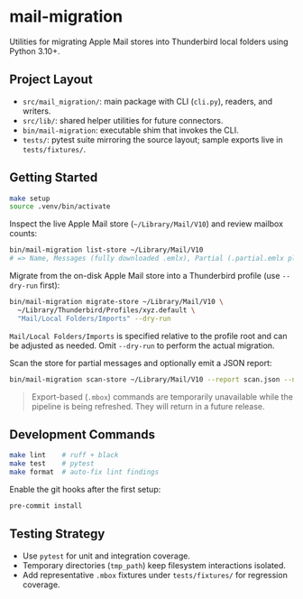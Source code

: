 # mail-migration

Utilities for migrating Apple Mail stores into Thunderbird local folders using Python 3.10+.

## Project Layout
- `src/mail_migration/`: main package with CLI (`cli.py`), readers, and writers.
- `src/lib/`: shared helper utilities for future connectors.
- `bin/mail-migration`: executable shim that invokes the CLI.
- `tests/`: pytest suite mirroring the source layout; sample exports live in `tests/fixtures/`.

## Getting Started
```bash
make setup
source .venv/bin/activate
```

Inspect the live Apple Mail store (`~/Library/Mail/V10`) and review mailbox counts:
```bash
bin/mail-migration list-store ~/Library/Mail/V10
# => Name, Messages (fully downloaded .emlx), Partial (.partial.emlx placeholders)
```

Migrate from the on-disk Apple Mail store into a Thunderbird profile (use `--dry-run` first):
```bash
bin/mail-migration migrate-store ~/Library/Mail/V10 \
  ~/Library/Thunderbird/Profiles/xyz.default \
  "Mail/Local Folders/Imports" --dry-run
```
`Mail/Local Folders/Imports` is specified relative to the profile root and can be adjusted as needed. Omit `--dry-run` to perform the actual migration.

Scan the store for partial messages and optionally emit a JSON report:
```bash
bin/mail-migration scan-store ~/Library/Mail/V10 --report scan.json --no-progress
```

> Export-based (`.mbox`) commands are temporarily unavailable while the pipeline is being refreshed. They will return in a future release.

## Development Commands
```bash
make lint    # ruff + black
make test    # pytest
make format  # auto-fix lint findings
```

Enable the git hooks after the first setup:
```bash
pre-commit install
```

## Testing Strategy
- Use `pytest` for unit and integration coverage.
- Temporary directories (`tmp_path`) keep filesystem interactions isolated.
- Add representative `.mbox` fixtures under `tests/fixtures/` for regression coverage.
